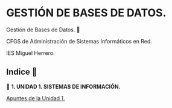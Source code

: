 # GESTIÓN DE BASES DE DATOS.

Gestión de Bases de Datos. 🐉

CFGS de Administración de Sistemas Informáticos en Red.

IES Miguel Herrero.


## Indice 🚀

💾 **1. UNIDAD 1. SISTEMAS DE INFORMACIÓN.**

  [Apuntes de la Unidad 1.](Tema1/Apuntes.md)

<!--🎥 **2. UNIDAD 2. DISEÑO LÓGICO DE LA BASE DE DATOS.**
  
  [Apuntes de la Unidad 2.](Tema2/Apuntes.md)

📱 **3. UNIDAD 3. DISEÑO FÍSICO DE UNA BASE DE DATOS.**
  
  [Apuntes de la Unidad 3.](Tema3/Apuntes.md)

📡  **4. UNIDAD 4. REALIZACIÓN DE CONSULTAS.**
  
  [Apuntes de la Unidad 4.](Tema4/Apuntes.md)

📀 **5. UNIDAD 5. EDICIÓN DE LOS DATOS.**
  
  [Apuntes de la Unidad 5.](Tema5/Apuntes.md)

📻 **6. UNIDAD 6. PROGRAMACIÓN DE BASES DE DATOS.**

  [Apuntes de la Unidad 6.](Tema6/Apuntes.md)

💥 **7. UNIDAD 7. GESTIÓN DE LA SEGURIDAD DE LOS DATOS.**

  [Apuntes de la Unidad 7.](Tema7/Apuntes.md)

📻 **8. UNIDAD 8. PROYECTO GRUPAL.**

  [Apuntes de la Unidad 8.](Tema8/Apuntes.md) -->